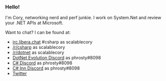 ### Hello!

I'm Cory, networking nerd and perf junkie. I work on System.Net and review your .NET APIs at Microsoft.

Want to chat? I can be found at:
- [irc.libera.chat](https://libera.chat/) #csharp as scalablecory
- [/r/csharp](https://www.reddit.com/r/csharp/) as scalablecory
- [/r/dotnet](https://www.reddit.com/r/dotnet/) as scalablecory
- [DotNet Evolution Discord](https://discord.gg/qgqQqch) as phrosty#8098
- [C# Discord](https://discord.gg/csharp) as phrosty#8098
- [C# Inn Discord](https://discord.gg/rCMKcUU) as phrosty#8098
- [Twitter](https://twitter.com/scalablecory)

